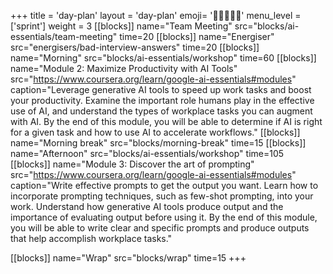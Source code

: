 +++
title = 'day-plan'
layout = 'day-plan'
emoji= '🧑🏾‍🤝‍🧑🏾'
menu_level = ['sprint']
weight = 3
[[blocks]]
name="Team Meeting"
src="blocks/ai-essentials/team-meeting"
time=20
[[blocks]]
name="Energiser"
src="energisers/bad-interview-answers"
time=20
[[blocks]]
name="Morning"
src="blocks/ai-essentials/workshop"
time=60
[[blocks]]
name="Module 2: Maximize Productivity with AI Tools"
src="https://www.coursera.org/learn/google-ai-essentials#modules"
caption="Leverage generative AI tools to speed up work tasks and boost your productivity. Examine the important role humans play in the effective use of AI, and understand the types of workplace tasks you can augment with AI. By the end of this module, you will be able to determine if AI is right for a given task and how to use AI to accelerate workflows."
[[blocks]]
name="Morning break"
src="blocks/morning-break"
time=15
[[blocks]]
name="Afternoon"
src="blocks/ai-essentials/workshop"
time=105
[[blocks]]
name="Module 3: Discover the art of prompting"
src="https://www.coursera.org/learn/google-ai-essentials#modules"
caption="Write effective prompts to get the output you want. Learn how to incorporate prompting techniques, such as few-shot prompting, into your work. Understand how generative AI tools produce output and the importance of evaluating output before using it. By the end of this module, you will be able to write clear and specific prompts and produce outputs that help accomplish workplace tasks."

[[blocks]]
name="Wrap"
src="blocks/wrap"
time=15
+++
